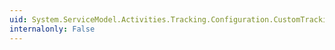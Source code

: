```yaml
---
uid: System.ServiceModel.Activities.Tracking.Configuration.CustomTrackingQueryElement.Name
internalonly: False
---
```

